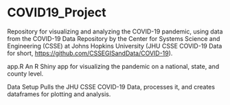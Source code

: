 # COVID19_Project

Repository for visualizing and analyzing the COVID-19 pandemic, using data from the 
COVID-19 Data Repository by the Center for Systems Science and Engineering (CSSE) at Johns Hopkins University
(JHU CSSE COVID-19 Data for short, https://github.com/CSSEGISandData/COVID-19).

app.R
An R Shiny app for visualizing the pandemic on a national, state, and county level.

Data Setup
Pulls the JHU CSSE COVID-19 Data, processes it, and creates dataframes for plotting and analysis.
